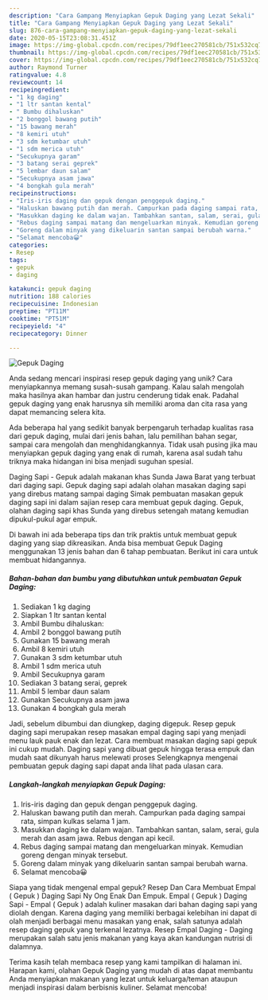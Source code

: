 ```yaml
---
description: "Cara Gampang Menyiapkan Gepuk Daging yang Lezat Sekali"
title: "Cara Gampang Menyiapkan Gepuk Daging yang Lezat Sekali"
slug: 876-cara-gampang-menyiapkan-gepuk-daging-yang-lezat-sekali
date: 2020-05-15T23:08:31.451Z
image: https://img-global.cpcdn.com/recipes/79df1eec270581cb/751x532cq70/gepuk-daging-foto-resep-utama.jpg
thumbnail: https://img-global.cpcdn.com/recipes/79df1eec270581cb/751x532cq70/gepuk-daging-foto-resep-utama.jpg
cover: https://img-global.cpcdn.com/recipes/79df1eec270581cb/751x532cq70/gepuk-daging-foto-resep-utama.jpg
author: Raymond Turner
ratingvalue: 4.8
reviewcount: 14
recipeingredient:
- "1 kg daging"
- "1 ltr santan kental"
- " Bumbu dihaluskan"
- "2 bonggol bawang putih"
- "15 bawang merah"
- "8 kemiri utuh"
- "3 sdm ketumbar utuh"
- "1 sdm merica utuh"
- "Secukupnya garam"
- "3 batang serai geprek"
- "5 lembar daun salam"
- "Secukupnya asam jawa"
- "4 bongkah gula merah"
recipeinstructions:
- "Iris-iris daging dan gepuk dengan penggepuk daging."
- "Haluskan bawang putih dan merah. Campurkan pada daging sampai rata, simpan kulkas selama 1 jam."
- "Masukkan daging ke dalam wajan. Tambahkan santan, salam, serai, gula merah dan asam jawa. Rebus dengan api kecil."
- "Rebus daging sampai matang dan mengeluarkan minyak. Kemudian goreng dengan minyak tersebut."
- "Goreng dalam minyak yang dikeluarin santan sampai berubah warna."
- "Selamat mencoba😀"
categories:
- Resep
tags:
- gepuk
- daging

katakunci: gepuk daging 
nutrition: 188 calories
recipecuisine: Indonesian
preptime: "PT11M"
cooktime: "PT51M"
recipeyield: "4"
recipecategory: Dinner

---
```



![Gepuk Daging](https://img-global.cpcdn.com/recipes/79df1eec270581cb/751x532cq70/gepuk-daging-foto-resep-utama.jpg)

Anda sedang mencari inspirasi resep gepuk daging yang unik? Cara menyiapkannya memang susah-susah gampang. Kalau salah mengolah maka hasilnya akan hambar dan justru cenderung tidak enak. Padahal gepuk daging yang enak harusnya sih memiliki aroma dan cita rasa yang dapat memancing selera kita.

Ada beberapa hal yang sedikit banyak berpengaruh terhadap kualitas rasa dari gepuk daging, mulai dari jenis bahan, lalu pemilihan bahan segar, sampai cara mengolah dan menghidangkannya. Tidak usah pusing jika mau menyiapkan gepuk daging yang enak di rumah, karena asal sudah tahu triknya maka hidangan ini bisa menjadi suguhan spesial.

Daging Sapi - Gepuk adalah makanan khas Sunda Jawa Barat yang terbuat dari daging sapi. Gepuk daging sapi adalah olahan masakan daging sapi yang direbus matang sampai daging Simak pembuatan masakan gepuk daging sapi ini dalam sajian resep cara membuat gepuk daging. Gepuk, olahan daging sapi khas Sunda yang direbus setengah matang kemudian dipukul-pukul agar empuk.


Di bawah ini ada beberapa tips dan trik praktis untuk membuat gepuk daging yang siap dikreasikan. Anda bisa membuat Gepuk Daging menggunakan 13 jenis bahan dan 6 tahap pembuatan. Berikut ini cara untuk membuat hidangannya.

<!--inarticleads1-->

##### Bahan-bahan dan bumbu yang dibutuhkan untuk pembuatan Gepuk Daging:

1. Sediakan 1 kg daging
1. Siapkan 1 ltr santan kental
1. Ambil  Bumbu dihaluskan:
1. Ambil 2 bonggol bawang putih
1. Gunakan 15 bawang merah
1. Ambil 8 kemiri utuh
1. Gunakan 3 sdm ketumbar utuh
1. Ambil 1 sdm merica utuh
1. Ambil Secukupnya garam
1. Sediakan 3 batang serai, geprek
1. Ambil 5 lembar daun salam
1. Gunakan Secukupnya asam jawa
1. Gunakan 4 bongkah gula merah


Jadi, sebelum dibumbui dan diungkep, daging digepuk. Resep gepuk daging sapi merupakan resep masakan empal daging sapi yang menjadi menu lauk pauk enak dan lezat. Cara membuat masakan daging sapi gepuk ini cukup mudah. Daging sapi yang dibuat gepuk hingga terasa empuk dan mudah saat dikunyah harus melewati proses Selengkapnya mengenai pembuatan gepuk daging sapi dapat anda lihat pada ulasan cara. 

<!--inarticleads2-->

##### Langkah-langkah menyiapkan Gepuk Daging:

1. Iris-iris daging dan gepuk dengan penggepuk daging.
1. Haluskan bawang putih dan merah. Campurkan pada daging sampai rata, simpan kulkas selama 1 jam.
1. Masukkan daging ke dalam wajan. Tambahkan santan, salam, serai, gula merah dan asam jawa. Rebus dengan api kecil.
1. Rebus daging sampai matang dan mengeluarkan minyak. Kemudian goreng dengan minyak tersebut.
1. Goreng dalam minyak yang dikeluarin santan sampai berubah warna.
1. Selamat mencoba😀


Siapa yang tidak mengenal empal gepuk? Resep Dan Cara Membuat Empal ( Gepuk ) Daging Sapi Ny Ong Enak Dan Empuk. Empal ( Gepuk ) Daging Sapi - Empal ( Gepuk ) adalah kuliner masakan dari bahan daging sapi yang diolah dengan. Karena daging yang memiliki berbagai kelebihan ini dapat di olah menjadi berbagai menu masakan yang enak, salah satunya adalah resep daging gepuk yang terkenal lezatnya. Resep Empal Daging - Daging merupakan salah satu jenis makanan yang kaya akan kandungan nutrisi di dalamnya. 

Terima kasih telah membaca resep yang kami tampilkan di halaman ini. Harapan kami, olahan Gepuk Daging yang mudah di atas dapat membantu Anda menyiapkan makanan yang lezat untuk keluarga/teman ataupun menjadi inspirasi dalam berbisnis kuliner. Selamat mencoba!
